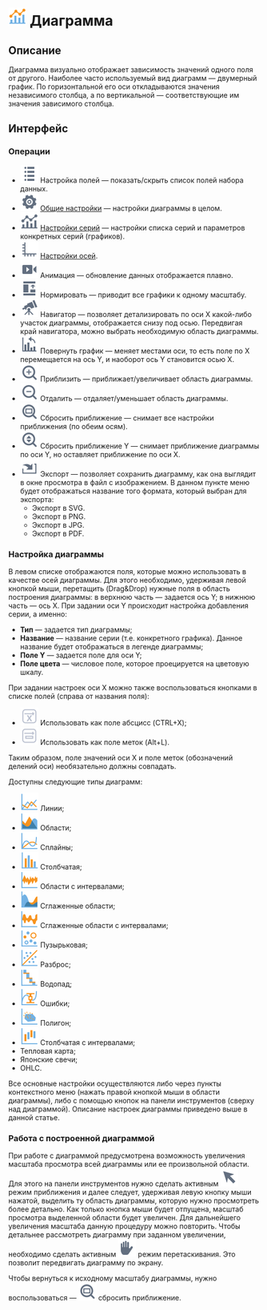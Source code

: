 # ![](../../images/icons/view_types_18/view_types_default-01.svg) Диаграмма

## Описание

Диаграмма визуально отображает зависимость значений одного поля от другого. Наиболее часто используемый вид диаграмм — двумерный график. По горизонтальной его оси откладываются значения независимого столбца, а по вертикальной — соответствующие им значения зависимого столбца.

## Интерфейс

### Операции

* ![](../../images/icons/toolbar-controls_18x18/toolbar-controls_18x18_fields-list_default.svg) Настройка полей — показать/скрыть список полей набора данных.
* ![](../../images/icons/toolbar-controls_18x18/toolbar-controls_18x18_setup_default.svg) [Общие настройки](./general-settings.md) — настройки диаграммы в целом.
* ![](../../images/icons/toolbar-controls_18x18/toolbar-controls_18x18_chart_default.svg) [Настройки серий](./series-settings.md) — настройки списка серий и параметров конкретных серий (графиков).
* ![](../../images/icons/toolbar-controls_18x18/toolbar-controls_18x18_axis_default.svg) [Настройки осей](./axis-settings.md).
* ![](../../images/icons/toolbar-controls_18x18/toolbar-controls_18x18_animate_default.svg) Анимация — обновление данных отображается плавно.
* ![](../../images/icons/toolbar-controls_18x18/toolbar-controls_18x18_normalize_default.svg) Нормировать — приводит все графики к одному масштабу.
* ![](../../images/icons/toolbar-controls_18x18/toolbar-controls_18x18_telescope_default.svg) Навигатор — позволяет детализировать по оси X какой-либо участок диаграммы, отображается снизу под осью. Передвигая край навигатора, можно выбрать необходимую область диаграммы.
* ![](../../images/icons/toolbar-controls_18x18/toolbar-controls_18x18_rotate-chart-clockwise_default.svg) Повернуть график — меняет местами оси, то есть поле по X перемещается на ось Y, и наоборот ось Y становится осью X.
* ![](../../images/icons/toolbar-controls_18x18/toolbar-controls_18x18_zoom-in_default.svg) Приблизить — приближает/увеличивает область диаграммы.
* ![](../../images/icons/toolbar-controls_18x18/toolbar-controls_18x18_zoom-out_default.svg) Отдалить — отдаляет/уменьшает область диаграммы.
* ![](../../images/icons/toolbar-controls_18x18/toolbar-controls_18x18_zoom-zone_default.svg) Сбросить приближение — снимает все настройки приближения (по обеим осям).
* ![](../../images/icons/toolbar-controls_18x18/toolbar-controls_18x18_zoom-vert_default.svg) Сбросить приближение Y — снимает приближение диаграммы по оси Y, но оставляет приближение по оси X.
* ![](../../images/icons/toolbar-controls_18x18/toolbar-controls_18x18_import_default.svg) Экспорт — позволяет сохранить диаграмму, как она выглядит в окне просмотра в файл с изображением. В данном пункте меню будет отображаться название того формата, который выбран для экспорта:
  * Экспорт в SVG.
  * Экспорт в PNG.
  * Экспорт в JPG.
  * Экспорт  в PDF.

### Настройка диаграммы

В левом списке отображаются поля, которые можно использовать в качестве осей диаграммы. Для этого необходимо, удерживая левой кнопкой мыши, перетащить (Drag&Drop) нужные поля в область построения диаграммы: в верхнюю часть — задается ось Y; в нижнюю часть — ось X. При задании оси Y происходит настройка добавления серии, а именно:

* **Тип** — задается тип диаграммы;
* **Название** — название серии (т.е. конкретного графика). Данное название будет отображаться в легенде диаграммы;
* **Поле Y** — задается поле для оси Y;
* **Поле цвета** — числовое поле, которое проецируется на цветовую шкалу.

При задании настроек оси X можно также воспользоваться кнопками в списке полей (справа от названия поля):

* ![](../../images/icons/icons/icon1.svg) Использовать как поле абсцисс (CTRL+X);
* ![](../../images/icons/icons/icon2.svg) Использовать как поле меток (Alt+L).

Таким образом, поле значений оси X и поле меток (обозначений делений оси) необязательно должны совпадать.

Доступны следующие типы диаграмм:

* ![](../../images/icons/series_18/d1.svg) Линии;
* ![](../../images/icons/series_18/d2.svg) Области;
* ![](../../images/icons/series_18/d3.svg) Сплайны;
* ![](../../images/icons/series_18/d4.svg) Столбчатая;
* ![](../../images/icons/series_18/d7.svg) Области с интервалами;
* ![](../../images/icons/series_18/d5.svg) Сглаженные области;
* ![](../../images/icons/series_18/d8.svg) Сглаженные области с интервалами;
* ![](../../images/icons/series_18/d9.svg) Пузырьковая;
* ![](../../images/icons/series_18/d6.svg) Разброс;
* ![](../../images/icons/series_18/d10.svg) Водопад;
* ![](../../images/icons/series_18/d11.svg) Ошибки;
* ![](../../images/icons/series_18/d12.svg) Полигон;
* ![](../../images/icons/series_18/d13.svg) Столбчатая с интервалами;
* Тепловая карта;
* Японские свечи;
* OHLC.

Все основные настройки осуществляются либо через пункты контекстного меню (нажать правой кнопкой мыши в области диаграммы), либо с помощью кнопок на панели инструментов (сверху над диаграммой). Описание настроек диаграммы приведено выше в данной статье.

### Работа с построенной диаграммой

При работе с диаграммой предусмотрена возможность увеличения масштаба просмотра всей диаграммы или ее произвольной области. Для этого на панели инструментов нужно сделать активным ![](../../images/icons/toolbar-controls_18x18/toolbar-controls_18x18_cursor_default.svg) режим приближения и далее следует, удерживая левую кнопку мыши нажатой, выделить ту область диаграммы, которую нужно просмотреть более детально. Как только кнопка мыши будет отпущена, масштаб просмотра выделенной области будет увеличен. Для дальнейшего увеличения масштаба данную процедуру можно повторить. Чтобы детальнее рассмотреть диаграмму при заданном увеличении, необходимо сделать активным ![](../../images/icons/toolbar-controls_18x18/toolbar-controls_18x18_hand_default.svg) режим перетаскивания. Это позволит передвигать диаграмму по экрану.

Чтобы вернуться к исходному масштабу диаграммы, нужно воспользоваться — ![](../../images/icons/toolbar-controls_18x18/toolbar-controls_18x18_zoom-zone_default.svg) сбросить приближение.